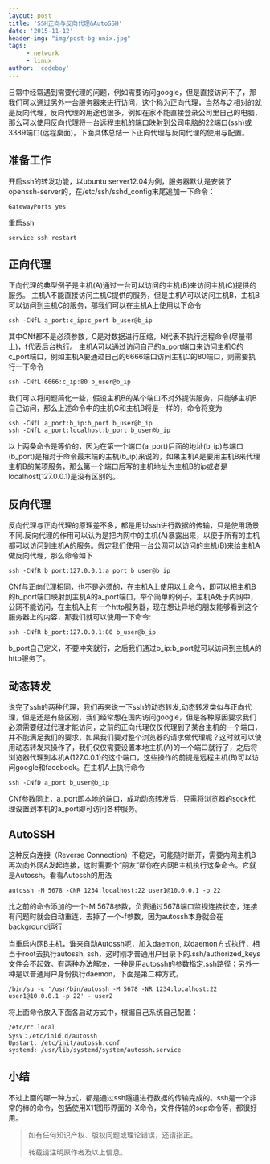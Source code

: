 ```yaml
---
layout: post
title: 'SSH正向与反向代理&AutoSSH'
date: '2015-11-12'
header-img: "img/post-bg-unix.jpg"
tags:
     - network
     - linux
author: 'codeboy'
---
```


日常中经常遇到需要代理的问题，例如需要访问google，但是直接访问不了，那我们可以通过另外一台服务器来进行访问，这个称为正向代理，当然与之相对的就是反向代理，反向代理的用途也很多，例如在家不能直接登录公司里自己的电脑，那么可以使用反向代理将一台远程主机的端口映射到公司电脑的22端口(ssh)或3389端口(远程桌面)，下面具体总结一下正向代理与反向代理的使用与配置。

## 准备工作
开启ssh的转发功能，以ubuntu server12.04为例，服务器默认是安装了openssh-server的，在/etc/ssh/sshd_config末尾追加一下命令：

	GatewayPorts yes

重启ssh

	service ssh restart

## 正向代理
正向代理的典型例子是主机(A)通过一台可以访问的主机(B)来访问主机(C)提供的服务。 主机A不能直接访问主机C提供的服务，但是主机A可以访问主机B，主机B可以访问到主机C的服务，那我们可以在主机A上使用以下命令

	ssh -CNfL a_port:c_ip:c_port b_user@b_ip

其中CNf都不是必须参数，C是对数据进行压缩，N代表不执行远程命令(尽量带上)，f代表后台执行。 主机A可以通过访问自己的a_port端口来访问主机C的c_port端口，例如主机A要通过自己的6666端口访问主机C的80端口，则需要执行一下命令

	ssh -CNfL 6666:c_ip:80 b_user@b_ip

我们可以将问题简化一些，假设主机B的某个端口不对外提供服务，只能够主机B自己访问，那么上述命令中的主机C和主机B将是一样的，命令将变为

	ssh -CNfL a_port:b_ip:b_port b_user@b_ip
	ssh -CNfL a_port:localhost:b_port b_user@b_ip

以上两条命令是等价的，因为在第一个端口(a_port)后面的地址(b_ip)与端口(b_port)是相对于命令最末端的主机(b_ip)来说的，如果主机A是要用主机B来代理主机B的某项服务，那么第一个端口后写的主机地址为主机B的ip或者是localhost(127.0.0.1)是没有区别的。

## 反向代理
反向代理与正向代理的原理差不多，都是用过ssh进行数据的传输，只是使用场景不同.反向代理的作用可以认为是把内网中的主机(A)暴露出来，以便于所有的主机都可以访问到主机A的服务。假定我们使用一台公网可以访问的主机(B)来给主机A做反向代理，那么命令如下

	ssh -CNfR b_port:127.0.0.1:a_port b_user@b_ip

CNf与正向代理相同，也不是必须的，在主机A上使用以上命令，即可以把主机B的b_port端口映射到主机A的a_port端口，举个简单的例子，主机A处于内网中，公网不能访问，在主机A上有一个http服务器，现在想让异地的朋友能够看到这个服务器上的内容，那我们就可以使用一下命令:

	ssh -CNfR b_port:127.0.0.1:80 b_user@b_ip

b_port自己定义，不要冲突就行，之后我们通过b_ip:b_port就可以访问到主机A的http服务了。

## 动态转发
说完了ssh的两种代理，我们再来说一下ssh的动态转发,动态转发类似与正向代理，但是还是有些区别，我们经常想在国内访问google，但是各种原因要求我们必须需要经过代理才能访问，之前的正向代理仅仅代理到了某台主机的一个端口，并不能满足我们的要求，如果我们要对整个浏览器的请求做代理呢？这时就可以使用动态转发来操作了，我们仅仅需要设置本地主机(A)的一个端口就行了，之后将浏览器代理到本机A(127.0.0.1)的这个端口，这些操作的前提是远程主机(B)可以访问google和facebook。在主机A上执行命令

	ssh -CNfD a_port b_user@b_ip

CNf参数同上，a_port即本地的端口，成功动态转发后，只需将浏览器的sock代理设置到本机的a_port即可访问各种服务。

## AutoSSH

这种反向连接（Reverse Connection）不稳定，可能随时断开，需要内网主机B再次向外网A发起连接，这时需要个“朋友”帮你在内网B主机执行这条命令。它就是Autossh。看看Autossh的用法

    autossh -M 5678 -CNR 1234:localhost:22 user1@10.0.0.1 -p 22

比之前的命令添加的一个-M 5678参数，负责通过5678端口监视连接状态，连接有问题时就会自动重连，去掉了一个-f参数，因为autossh本身就会在background运行

当重启内网B主机，谁来自动Autossh呢，加入daemon, 以daemon方式执行，相当于root去执行autossh, ssh，这时刚才普通用户目录下的.ssh/authorized_keys文件会不起效。有两种办法解决，一种是用autossh的参数指定.ssh路径；另外一种是以普通用户身份执行daemon，下面是第二种方式。

	/bin/su -c '/usr/bin/autossh -M 5678 -NR 1234:localhost:22 user1@10.0.0.1 -p 22' - user2

将上面命令放入下面各启动方式中，根据自己系统自己配置：

	/etc/rc.local
	SysV：/etc/inid.d/autossh
	Upstart: /etc/init/autossh.conf
	systemd: /usr/lib/systemd/system/autossh.service

## 小结
不过上面的哪一种方式，都是通过ssh隧道进行数据的传输完成的。ssh是一个非常的棒的命令，包括使用X11图形界面的-X命令，文件传输的scp命令等，都很好用。

> 如有任何知识产权、版权问题或理论错误，还请指正。
>
> 转载请注明原作者及以上信息。
